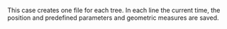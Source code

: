 

This case creates one file for each tree. In each line the current time, the position and predefined parameters and geometric measures are saved.

